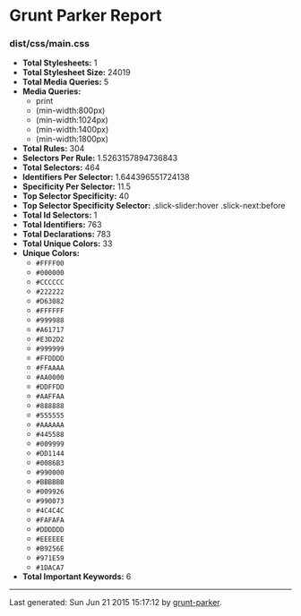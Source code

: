 # Grunt Parker Report


### dist/css/main.css

- **Total Stylesheets:** 1
- **Total Stylesheet Size:** 24019
- **Total Media Queries:** 5
- **Media Queries:**
	- print
	- (min-width:800px)
	- (min-width:1024px)
	- (min-width:1400px)
	- (min-width:1800px)
- **Total Rules:** 304
- **Selectors Per Rule:** 1.5263157894736843
- **Total Selectors:** 464
- **Identifiers Per Selector:** 1.644396551724138
- **Specificity Per Selector:** 11.5
- **Top Selector Specificity:** 40
- **Top Selector Specificity Selector:** .slick-slider:hover .slick-next:before
- **Total Id Selectors:** 1
- **Total Identifiers:** 763
- **Total Declarations:** 783
- **Total Unique Colors:** 33
- **Unique Colors:**
	- `#FFFF00`
	- `#000000`
	- `#CCCCCC`
	- `#222222`
	- `#D63082`
	- `#FFFFFF`
	- `#999988`
	- `#A61717`
	- `#E3D2D2`
	- `#999999`
	- `#FFDDDD`
	- `#FFAAAA`
	- `#AA0000`
	- `#DDFFDD`
	- `#AAFFAA`
	- `#888888`
	- `#555555`
	- `#AAAAAA`
	- `#445588`
	- `#009999`
	- `#DD1144`
	- `#0086B3`
	- `#990000`
	- `#BBBBBB`
	- `#009926`
	- `#990073`
	- `#4C4C4C`
	- `#FAFAFA`
	- `#DDDDDD`
	- `#EEEEEE`
	- `#B9256E`
	- `#971E59`
	- `#1DACA7`
- **Total Important Keywords:** 6


* * *

Last generated: Sun Jun 21 2015 15:17:12 by [grunt-parker](https://github.com/leny/grunt-parker).

